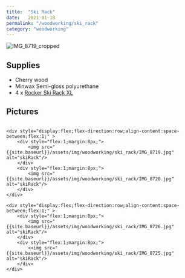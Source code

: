 ```yaml
---
title:  "Ski Rack"
date:   2021-01-18
permalink: "/woodworking/ski_rack"
category: "woodworking"
---
```

![IMG_8719_cropped]({{site.baseurl}}/assets/img/woodworking/ski_rack/IMG_8719_cropped.jpg)

## Supplies
* Cherry wood
* Minwax Semi-gloss polyurethane
* 4 x [Rocker Ski Rack XL](https://rockerskirack.com/collections/frontpage/products/individual-rocker-ski-rack)

## Pictures
<div style="display:flex;flex-direction:column;align-content:space-between;" >

	<div style="display:flex;flex-direction:row;align-content:space-between;flex:1;" >
		<div style="flex:1;margin:8px;">
			<img src="{{site.baseurl}}/assets/img/woodworking/ski_rack/IMG_8719.jpg" alt="skiRack"/>
		</div>
		<div style="flex:1;margin:8px;">
			<img src="{{site.baseurl}}/assets/img/woodworking/ski_rack/IMG_8720.jpg" alt="skiRack"/>
		</div>
	</div>

	<div style="display:flex;flex-direction:row;align-content:space-between;flex:1;" >
		<div style="flex:1;margin:8px;">
			<img src="{{site.baseurl}}/assets/img/woodworking/ski_rack/IMG_8726.jpg" alt="skiRack"/>
		</div>
		<div style="flex:1;margin:8px;">
			<<img src="{{site.baseurl}}/assets/img/woodworking/ski_rack/IMG_8725.jpg" alt="skiRack"/>
		</div>
	</div>

</div>